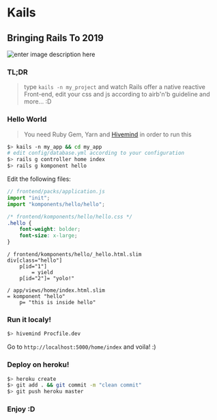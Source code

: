 
# Kails
## Bringing Rails To 2019
![enter image description here](http://www.primeale.fr/wp-content/uploads/2016/01/4_choux.jpg)
### TL;DR
> type ```kails -n my_project``` and watch Rails offer a native reactive Front-end, edit your css and js according to airb'n'b guideline and more... :D

### Hello World

> You need Ruby Gem, Yarn and [Hivemind](https://github.com/DarthSim/hivemind) in order to run this


```bash
$> kails -n my_app && cd my_app
# edit config/database.yml according to your configuration
$> rails g controller home index
$> rails g komponent hello
```
Edit the following files:
```javascript
// frontend/packs/application.js
import "init";
import "komponents/hello/hello";
```
```css
/* frontend/komponents/hello/hello.css */
.hello {
	font-weight: bolder;
	font-size: x-large;
}
```
```slim
/ frontend/komponents/hello/_hello.html.slim
div[class="hello"]
	p[id="1"]
		= yield
	p[id="2"]= "yolo!"
```
```slim
/ app/views/home/index.html.slim
= komponent "hello"
	p= "this is inside hello"
```
### Run it localy!
```bash
$> hivemind Procfile.dev
```
Go to ``` http://localhost:5000/home/index ``` and voila! :)

### Deploy on heroku!
```bash
$> heroku create
$> git add . && git commit -m "clean commit"
$> git push heroku master
```
### Enjoy :D
